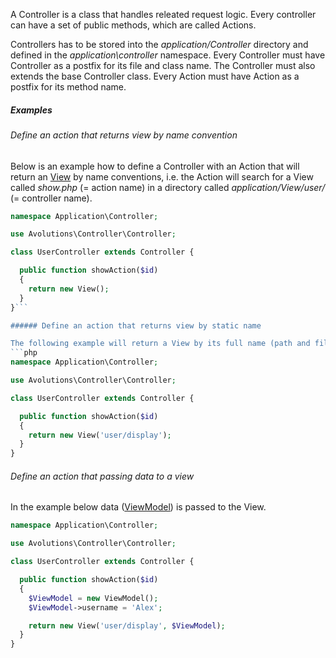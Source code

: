 
A Controller is a class that handles releated request logic. Every controller can have a set of public methods, which are called Actions.

Controllers has to be stored into the *application/Controller* directory and defined in the *application\controller* namespace.
Every Controller must have Controller as a postfix for its file and class name. The Controller must also extends the base Controller class.
Every Action must have Action as a postfix for its method name.

##### Examples
###### Define an action that returns view by name convention

Below is an example how to define a Controller with an Action that will return an <a href="/guide/view">View</a> by name conventions,
i.e. the Action will search for a View called *show.php* (= action name) in a directory called *application/View/user/* (= controller name).
```php
namespace Application\Controller;

use Avolutions\Controller\Controller;

class UserController extends Controller {

  public function showAction($id)
  {
    return new View();
  }
}```

###### Define an action that returns view by static name

The following example will return a View by its full name (path and file name): *application/View/user/display.php*
```php
namespace Application\Controller;

use Avolutions\Controller\Controller;

class UserController extends Controller {

  public function showAction($id)
  {
    return new View('user/display');
  }
}
```

###### Define an action that passing data to a view

In the example below data (<a href="/guide/viewmodel">ViewModel</a>) is passed to the View.
```php
namespace Application\Controller;

use Avolutions\Controller\Controller;

class UserController extends Controller {

  public function showAction($id)
  {
    $ViewModel = new ViewModel();
    $ViewModel->username = 'Alex';

    return new View('user/display', $ViewModel);
  }
}
```

